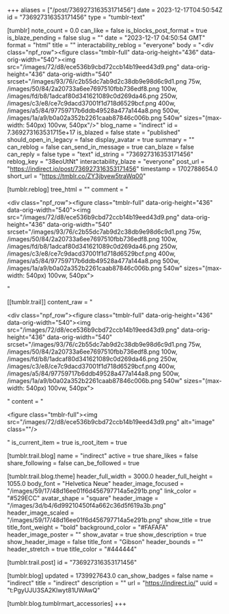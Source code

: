 +++
aliases = ["/post/736927316353171456"]
date = 2023-12-17T04:50:54Z
id = "736927316353171456"
type = "tumblr-text"

[tumblr]
note_count = 0.0
can_like = false
is_blocks_post_format = true
is_blaze_pending = false
slug = ""
date = "2023-12-17 04:50:54 GMT"
format = "html"
title = ""
interactability_reblog = "everyone"
body = "<div class=\"npf_row\"><figure class=\"tmblr-full\" data-orig-height=\"436\" data-orig-width=\"540\"><img src=\"/images/72/d8/ece536b9cbd72ccb14b19eed43d9.png\" data-orig-height=\"436\" data-orig-width=\"540\" srcset=\"/images/93/76/c2b55dc7ab9d2c38db9e98d6c9d1.png 75w, /images/50/84/2a20733a6ee7697510fbb736edf8.png 100w, /images/fd/b8/1adcaf80d341621089c0d269da46.png 250w, /images/c3/e8/ce7c9dacd37001f1d718d6529bcf.png 400w, /images/a5/84/97759717b6ddb49528a477a144a8.png 500w, /images/1a/a9/b0a02a352b2261caab87846c006b.png 540w\" sizes=\"(max-width: 540px) 100vw, 540px\"/></figure></div>"
blog_name = "indirect"
id = 7.369273163531715e+17
is_blazed = false
state = "published"
should_open_in_legacy = false
display_avatar = true
summary = ""
can_reblog = false
can_send_in_message = true
can_blaze = false
can_reply = false
type = "text"
id_string = "736927316353171456"
reblog_key = "38eoUtNt"
interactability_blaze = "everyone"
post_url = "https://indirect.io/post/736927316353171456"
timestamp = 1702788654.0
short_url = "https://tmblr.co/ZY3jbyew5traWq00"

[tumblr.reblog]
tree_html = ""
comment = "<p><div class=\"npf_row\"><figure class=\"tmblr-full\" data-orig-height=\"436\" data-orig-width=\"540\"><img src=\"/images/72/d8/ece536b9cbd72ccb14b19eed43d9.png\" data-orig-height=\"436\" data-orig-width=\"540\" srcset=\"/images/93/76/c2b55dc7ab9d2c38db9e98d6c9d1.png 75w, /images/50/84/2a20733a6ee7697510fbb736edf8.png 100w, /images/fd/b8/1adcaf80d341621089c0d269da46.png 250w, /images/c3/e8/ce7c9dacd37001f1d718d6529bcf.png 400w, /images/a5/84/97759717b6ddb49528a477a144a8.png 500w, /images/1a/a9/b0a02a352b2261caab87846c006b.png 540w\" sizes=\"(max-width: 540px) 100vw, 540px\"></figure></div></p>"

[[tumblr.trail]]
content_raw = "<p><div class=\"npf_row\"><figure class=\"tmblr-full\" data-orig-height=\"436\" data-orig-width=\"540\"><img src=\"/images/72/d8/ece536b9cbd72ccb14b19eed43d9.png\" data-orig-height=\"436\" data-orig-width=\"540\" srcset=\"/images/93/76/c2b55dc7ab9d2c38db9e98d6c9d1.png 75w, /images/50/84/2a20733a6ee7697510fbb736edf8.png 100w, /images/fd/b8/1adcaf80d341621089c0d269da46.png 250w, /images/c3/e8/ce7c9dacd37001f1d718d6529bcf.png 400w, /images/a5/84/97759717b6ddb49528a477a144a8.png 500w, /images/1a/a9/b0a02a352b2261caab87846c006b.png 540w\" sizes=\"(max-width: 540px) 100vw, 540px\"></figure></div></p>"
content = "<p><figure class=\"tmblr-full\"><img src=\"/images/72/d8/ece536b9cbd72ccb14b19eed43d9.png\" alt=\"image\" class=\"\"/></figure></p>"
is_current_item = true
is_root_item = true

[tumblr.trail.blog]
name = "indirect"
active = true
share_likes = false
share_following = false
can_be_followed = true

[tumblr.trail.blog.theme]
header_full_width = 3000.0
header_full_height = 1055.0
body_font = "Helvetica Neue"
header_image_focused = "/images/59/17/48d16ee01f6d456797714a5e291b.png"
link_color = "#529ECC"
avatar_shape = "square"
header_image = "/images/3d/b4/6d99210450f4a662c36d5f619a3b.png"
header_image_scaled = "/images/59/17/48d16ee01f6d456797714a5e291b.png"
show_title = true
title_font_weight = "bold"
background_color = "#FAFAFA"
header_image_poster = ""
show_avatar = true
show_description = true
show_header_image = false
title_font = "Gibson"
header_bounds = ""
header_stretch = true
title_color = "#444444"

[tumblr.trail.post]
id = "736927316353171456"

[tumblr.blog]
updated = 1739927643.0
can_show_badges = false
name = "indirect"
title = "indirect"
description = ""
url = "https://indirect.io/"
uuid = "t:PgyUJU3SA2Klwyt81UWAwQ"

[tumblr.blog.tumblrmart_accessories]
+++
